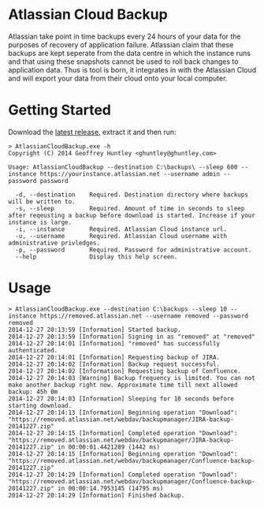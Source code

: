 # Atlassian Cloud Backup

Atlassian take point in time backups every 24 hours of your data for the purposes of recovery of application failure. Atlassian claim that these backups are kept seperate from the data centre in which the instance runs and that using these snapshots cannot be used to roll back changes to application data. Thus is tool is born, it integrates in with the Atlassian Cloud and will export your data from their cloud onto your local computer.

# Getting Started

Download the [latest release](https://github.com/ghuntley/atlassian-cloud-backup/releases/download/v1.0.0/AtlassianCloudBackup-1.0.0.zip), extract it and then run:

	> AtlassianCloudBackup.exe -h
	Copyright (C) 2014 Geoffrey Huntley <ghuntley@ghuntley.com>
	
	Usage: AtlassianCloudBackup --destination C:\backups\ --sleep 600 --instance https://yourinstance.atlassian.net --username admin --password password
	
	  -d, --destination    Required. Destination directory where backups will be written to.
	  -s, --sleep          Required. Amount of time in seconds to sleep after reqeusting a backup before download is started. Increase if your instance is large.
	  -i, --instance       Required. Atlassian Cloud instance url.
	  -u, --username       Required. Atlassian Cloud username with administrative privledges.
	  -p, --password       Required. Password for administrative account.
	  --help               Display this help screen.

# Usage

	> AtlassianCloudBackup.exe --destination C:\backups --sleep 10 --instance https://removed.atlassian.net --username removed --password removed
	2014-12-27 20:13:59 [Information] Started backup.
	2014-12-27 20:13:59 [Information] Signing in as "removed" at "removed"
	2014-12-27 20:14:01 [Information] "removed" has successfully authenticated.
	2014-12-27 20:14:01 [Information] Requesting backup of JIRA.
	2014-12-27 20:14:02 [Information] Backup request successful.
	2014-12-27 20:14:02 [Information] Requesting backup of Confluence.
	2014-12-27 20:14:03 [Warning] Backup frequency is limited. You can not make another backup right now. Approximate time till next allowed backup: 45h 0m
	2014-12-27 20:14:03 [Information] Sleeping for 10 seconds before starting download.
	2014-12-27 20:14:13 [Information] Beginning operation "Download": "https://removed.atlassian.net/webdav/backupmanager/JIRA-backup-20141227.zip"
	2014-12-27 20:14:15 [Information] Completed operation "Download": "https://removed.atlassian.net/webdav/backupmanager/JIRA-backup-20141227.zip" in 00:00:01.4421289 (1442 ms)
	2014-12-27 20:14:15 [Information] Beginning operation "Download": "https://removed.atlassian.net/webdav/backupmanager/Confluence-backup-20141227.zip"
	2014-12-27 20:14:29 [Information] Completed operation "Download": "https://removed.atlassian.net/webdav/backupmanager/Confluence-backup-20141227.zip" in 00:00:14.7953145 (14795 ms)
	2014-12-27 20:14:29 [Information] Finished backup.
